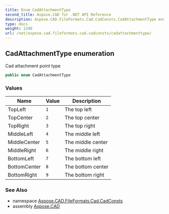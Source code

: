 ```yaml
---
title: Enum CadAttachmentType
second_title: Aspose.CAD for .NET API Reference
description: Aspose.CAD.FileFormats.Cad.CadConsts.CadAttachmentType enum. Cad attachment point type
type: docs
weight: 1240
url: /net/aspose.cad.fileformats.cad.cadconsts/cadattachmenttype/
---
```

## CadAttachmentType enumeration

Cad attachment point type

```csharp
public enum CadAttachmentType
```

### Values

| Name | Value | Description |
| --- | --- | --- |
| TopLeft | `1` | The top left |
| TopCenter | `2` | The top center |
| TopRight | `3` | The top right |
| MiddleLeft | `4` | The middle left |
| MiddleCenter | `5` | The middle center |
| MiddleRight | `6` | The middle right |
| BottomLeft | `7` | The bottom left |
| BottomCenter | `8` | The bottom center |
| BottomRight | `9` | The bottom right |

### See Also

* namespace [Aspose.CAD.FileFormats.Cad.CadConsts](../../aspose.cad.fileformats.cad.cadconsts/)
* assembly [Aspose.CAD](../../)


